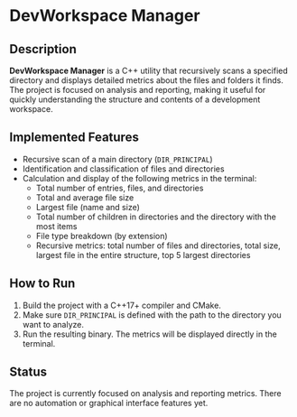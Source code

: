 # DevWorkspace Manager

## Description

**DevWorkspace Manager** is a C++ utility that recursively scans a specified directory and displays detailed metrics about the files and folders it finds. The project is focused on analysis and reporting, making it useful for quickly understanding the structure and contents of a development workspace.

## Implemented Features

- Recursive scan of a main directory (`DIR_PRINCIPAL`)
- Identification and classification of files and directories
- Calculation and display of the following metrics in the terminal:
    - Total number of entries, files, and directories
    - Total and average file size
    - Largest file (name and size)
    - Total number of children in directories and the directory with the most items
    - File type breakdown (by extension)
    - Recursive metrics: total number of files and directories, total size, largest file in the entire structure, top 5 largest directories

## How to Run

1. Build the project with a C++17+ compiler and CMake.
2. Make sure `DIR_PRINCIPAL` is defined with the path to the directory you want to analyze.
3. Run the resulting binary. The metrics will be displayed directly in the terminal.

## Status

The project is currently focused on analysis and reporting metrics. There are no automation or graphical interface features yet.